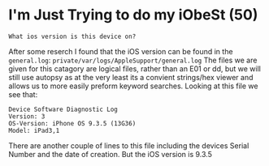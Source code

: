 # I'm Just Trying to do my iObeSt (50)
`What ios version is this device on?`

After some reserch I found that the iOS version can be found in the `general.log`:
`private/var/logs/AppleSupport/general.log`
The files we are given for this catagory are logical files, rather than an E01 or dd, but we will still use autopsy as at the very least its a convient strings/hex viewer and allows us to more easily preform keyword searches.
Looking at this file we see that:
```
Device Software Diagnostic Log
Version: 3
OS-Version: iPhone OS 9.3.5 (13G36)
Model: iPad3,1
```
There are another couple of lines to this file including the devices Serial Number and the date of creation. But the iOS version is 9.3.5
